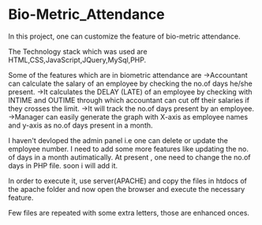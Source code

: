 # Bio-Metric_Attendance
In this project, one can customize the feature of bio-metric attendance.

The Technology stack which was used are HTML,CSS,JavaScript,JQuery,MySql,PHP.

Some of the features which are in  biometric attendance are                                                                               ->Accountant can calculate the salary of an employee by checking the no.of days he/she present. 		                                       ->It calculates the DELAY (LATE) of an employee by checking with INTIME and OUTIME through which accountant can cut off their salaries if they crosses the limit.
->It will track the no.of days present by an employee.
->Manager can easily generate the graph with X-axis as employee names and y-axis as no.of days present in a month.

I haven't devloped the admin panel i.e one can delete or update the employee number. I need to add some more features like updating the no. of days in a month autimatically. At present , one need to change the no.of days in PHP file.
soon i will add it.

In order to execute it, use server(APACHE) and copy the files in htdocs of the apache folder and now open the browser and execute the necessary feature.

Few files are repeated with some extra letters, those are enhanced onces.
